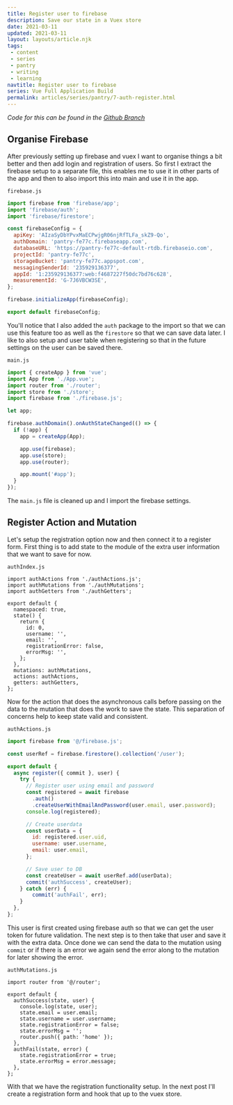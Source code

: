 ```yaml
---
title: Register user to firebase
description: Save our state in a Vuex store
date: 2021-03-11
updated: 2021-03-11
layout: layouts/article.njk
tags: 
 - content
 - series
 - pantry
 - writing
 - learning
navtitle: Register user to firebase
series: Vue Full Application Build
permalink: articles/series/pantry/7-auth-register.html
---
```

*Code for this can be found in the [Github Branch](https://github.com/bikingbadger/pantry/tree/7-auth-register)*

## Organise Firebase

After previously setting up firebase and vuex I want to organise things a bit better and then add login and registration of users. So first I extract the firebase setup to a separate file, this enables me to use it in other parts of the app and then to also import this into main and use it in the app.

`firebase.js`

```js
import firebase from 'firebase/app';
import 'firebase/auth';
import 'firebase/firestore';

const firebaseConfig = {
  apiKey: 'AIzaSyDbYPvxMaECPwjgR06njRfTLFa_skZ9-Qo',
  authDomain: 'pantry-fe77c.firebaseapp.com',
  databaseURL: 'https://pantry-fe77c-default-rtdb.firebaseio.com',
  projectId: 'pantry-fe77c',
  storageBucket: 'pantry-fe77c.appspot.com',
  messagingSenderId: '235929136377',
  appId: '1:235929136377:web:f4687227f50dc7bd76c628',
  measurementId: 'G-7J6VBCW3SE',
};

firebase.initializeApp(firebaseConfig);

export default firebaseConfig;
```

You'll notice that I also added the `auth` package to the import so that we can use this feature too as well as the `firestore` so that we can save data later. I like to also setup and user table when registering so that in the future settings on the user can be saved there.

`main.js`

```js
import { createApp } from 'vue';
import App from './App.vue';
import router from './router';
import store from './store';
import firebase from './firebase.js';

let app;

firebase.authDomain().onAuthStateChanged(() => {
  if (!app) {
    app = createApp(App);

    app.use(firebase);
    app.use(store);
    app.use(router);

    app.mount('#app');
  }
});
```

The `main.js` file is cleaned up and I import the firebase settings.

## Register Action and Mutation

Let's setup the registration option now and then connect it to a register form. First thing is to add state to the module of the extra user information that we want to save for now.

`authIndex.js`

```
import authActions from './authActions.js';
import authMutations from './authMutations';
import authGetters from './authGetters';

export default {
  namespaced: true,
  state() {
    return {
      id: 0,
      username: '',
      email: '',
      registrationError: false,
      errorMsg: '',
    };
  },
  mutations: authMutations,
  actions: authActions,
  getters: authGetters,
};
```

Now for the action that does the asynchronous calls before passing on the data to the mutation that does the work to save the state. This separation of concerns help to keep state valid and consistent.

`authActions.js`

```js
import firebase from '@/firebase.js';

const userRef = firebase.firestore().collection('/user');

export default {
  async register({ commit }, user) {
    try {
      // Register user using email and password
      const registered = await firebase
        .auth()
        .createUserWithEmailAndPassword(user.email, user.password);
      console.log(registered);

      // Create userdata
      const userData = {
        id: registered.user.uid,
        username: user.username,
        email: user.email,
      };

      // Save user to DB
      const createUser = await userRef.add(userData);
      commit('authSuccess', createUser);
    } catch (err) {
        commit('authFail', err);
    }
  },
};
```

This user is first created using firebase auth so that we can get the user token for future validation. The next step is to then take that user and save it with the extra data. Once done we can send the data to the mutation using `commit` or if there is an error we again send the error along to the mutation for later showing the error.

`authMutations.js`

```
import router from '@/router';

export default {
  authSuccess(state, user) {
    console.log(state, user);
    state.email = user.email;
    state.username = user.username;
    state.registrationError = false;
    state.errorMsg = '';
    router.push({ path: 'home' });
  },
  authFail(state, error) {
    state.registrationError = true;
    state.errorMsg = error.message;
  },
};
```

With that we have the registration functionality setup. In the next post I'll create a registration form and hook that up to the vuex store.